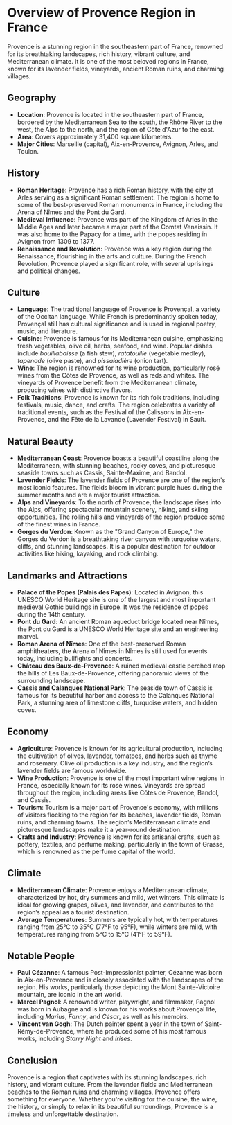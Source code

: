 # Overview of Provence Region in France

Provence is a stunning region in the southeastern part of France, renowned for its breathtaking landscapes, rich history, vibrant culture, and Mediterranean climate. It is one of the most beloved regions in France, known for its lavender fields, vineyards, ancient Roman ruins, and charming villages.

## Geography
- **Location**: Provence is located in the southeastern part of France, bordered by the Mediterranean Sea to the south, the Rhône River to the west, the Alps to the north, and the region of Côte d'Azur to the east.
- **Area**: Covers approximately 31,400 square kilometers.
- **Major Cities**: Marseille (capital), Aix-en-Provence, Avignon, Arles, and Toulon.

## History
- **Roman Heritage**: Provence has a rich Roman history, with the city of Arles serving as a significant Roman settlement. The region is home to some of the best-preserved Roman monuments in France, including the Arena of Nîmes and the Pont du Gard.
- **Medieval Influence**: Provence was part of the Kingdom of Arles in the Middle Ages and later became a major part of the Comtat Venaissin. It was also home to the Papacy for a time, with the popes residing in Avignon from 1309 to 1377.
- **Renaissance and Revolution**: Provence was a key region during the Renaissance, flourishing in the arts and culture. During the French Revolution, Provence played a significant role, with several uprisings and political changes.

## Culture
- **Language**: The traditional language of Provence is Provençal, a variety of the Occitan language. While French is predominantly spoken today, Provençal still has cultural significance and is used in regional poetry, music, and literature.
- **Cuisine**: Provence is famous for its Mediterranean cuisine, emphasizing fresh vegetables, olive oil, herbs, seafood, and wine. Popular dishes include *bouillabaisse* (a fish stew), *ratatouille* (vegetable medley), *tapenade* (olive paste), and *pissaladière* (onion tart).
- **Wine**: The region is renowned for its wine production, particularly rosé wines from the Côtes de Provence, as well as reds and whites. The vineyards of Provence benefit from the Mediterranean climate, producing wines with distinctive flavors.
- **Folk Traditions**: Provence is known for its rich folk traditions, including festivals, music, dance, and crafts. The region celebrates a variety of traditional events, such as the Festival of the Calissons in Aix-en-Provence, and the Fête de la Lavande (Lavender Festival) in Sault.

## Natural Beauty
- **Mediterranean Coast**: Provence boasts a beautiful coastline along the Mediterranean, with stunning beaches, rocky coves, and picturesque seaside towns such as Cassis, Sainte-Maxime, and Bandol.
- **Lavender Fields**: The lavender fields of Provence are one of the region's most iconic features. The fields bloom in vibrant purple hues during the summer months and are a major tourist attraction.
- **Alps and Vineyards**: To the north of Provence, the landscape rises into the Alps, offering spectacular mountain scenery, hiking, and skiing opportunities. The rolling hills and vineyards of the region produce some of the finest wines in France.
- **Gorges du Verdon**: Known as the "Grand Canyon of Europe," the Gorges du Verdon is a breathtaking river canyon with turquoise waters, cliffs, and stunning landscapes. It is a popular destination for outdoor activities like hiking, kayaking, and rock climbing.

## Landmarks and Attractions
- **Palace of the Popes (Palais des Papes)**: Located in Avignon, this UNESCO World Heritage site is one of the largest and most important medieval Gothic buildings in Europe. It was the residence of popes during the 14th century.
- **Pont du Gard**: An ancient Roman aqueduct bridge located near Nîmes, the Pont du Gard is a UNESCO World Heritage site and an engineering marvel.
- **Roman Arena of Nîmes**: One of the best-preserved Roman amphitheaters, the Arena of Nîmes in Nîmes is still used for events today, including bullfights and concerts.
- **Château des Baux-de-Provence**: A ruined medieval castle perched atop the hills of Les Baux-de-Provence, offering panoramic views of the surrounding landscape.
- **Cassis and Calanques National Park**: The seaside town of Cassis is famous for its beautiful harbor and access to the Calanques National Park, a stunning area of limestone cliffs, turquoise waters, and hidden coves.

## Economy
- **Agriculture**: Provence is known for its agricultural production, including the cultivation of olives, lavender, tomatoes, and herbs such as thyme and rosemary. Olive oil production is a key industry, and the region’s lavender fields are famous worldwide.
- **Wine Production**: Provence is one of the most important wine regions in France, especially known for its rosé wines. Vineyards are spread throughout the region, including areas like Côtes de Provence, Bandol, and Cassis.
- **Tourism**: Tourism is a major part of Provence's economy, with millions of visitors flocking to the region for its beaches, lavender fields, Roman ruins, and charming towns. The region’s Mediterranean climate and picturesque landscapes make it a year-round destination.
- **Crafts and Industry**: Provence is known for its artisanal crafts, such as pottery, textiles, and perfume making, particularly in the town of Grasse, which is renowned as the perfume capital of the world.

## Climate
- **Mediterranean Climate**: Provence enjoys a Mediterranean climate, characterized by hot, dry summers and mild, wet winters. This climate is ideal for growing grapes, olives, and lavender, and contributes to the region’s appeal as a tourist destination.
- **Average Temperatures**: Summers are typically hot, with temperatures ranging from 25°C to 35°C (77°F to 95°F), while winters are mild, with temperatures ranging from 5°C to 15°C (41°F to 59°F).

## Notable People
- **Paul Cézanne**: A famous Post-Impressionist painter, Cézanne was born in Aix-en-Provence and is closely associated with the landscapes of the region. His works, particularly those depicting the Mont Sainte-Victoire mountain, are iconic in the art world.
- **Marcel Pagnol**: A renowned writer, playwright, and filmmaker, Pagnol was born in Aubagne and is known for his works about Provençal life, including *Marius*, *Fanny*, and *César*, as well as his memoirs.
- **Vincent van Gogh**: The Dutch painter spent a year in the town of Saint-Rémy-de-Provence, where he produced some of his most famous works, including *Starry Night* and *Irises*.

## Conclusion
Provence is a region that captivates with its stunning landscapes, rich history, and vibrant culture. From the lavender fields and Mediterranean beaches to the Roman ruins and charming villages, Provence offers something for everyone. Whether you're visiting for the cuisine, the wine, the history, or simply to relax in its beautiful surroundings, Provence is a timeless and unforgettable destination.
